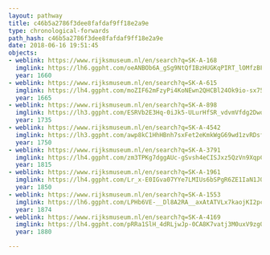 ```yaml
---
layout: pathway
title: c46b5a2786f3dee8fafdaf9ff18e2a9e
type: chronological-forwards
path_hash: c46b5a2786f3dee8fafdaf9ff18e2a9e
date: 2018-06-16 19:51:45
objects:
- weblink: https://www.rijksmuseum.nl/en/search?q=SK-A-168
  imglink: https://lh6.ggpht.com/oeANBOb6A_gSg9NtQfIBzHUGKqPIRT_lOMfzBFTM2E_fBW38d0vyOc7hmcQB0G9cEQ4zXBRXoSvIexbsDIfs-E2b8Cw=s200
  year: 1660
- weblink: https://www.rijksmuseum.nl/en/search?q=SK-A-615
  imglink: https://lh4.ggpht.com/moZIF62mFzyPi4KoNEwn2QHCBl24Ok9io-sx75r5btSSNhethlpPNpMwnenSdbYVVENaqgZIrY5Y4PxPahlQjoLBdQ=s200
  year: 1665
- weblink: https://www.rijksmuseum.nl/en/search?q=SK-A-898
  imglink: https://lh3.ggpht.com/ESRVb2E3Hq-0iJk5-ULurHfSR_vdvmVfdg2Dwoc0aeR05hl7DbLTZQF7QbvI2RnbhO5G90xoMDcUq0wW98VNahzaoTQ=s200
  year: 1735
- weblink: https://www.rijksmuseum.nl/en/search?q=SK-A-4542
  imglink: https://lh3.ggpht.com/awp8kC1HhHBnh7sxFet2eKmkWgG69wd1zvRDsfR0EljFGaICiYgSG6-ihAxjGkroOy55-_gDBD-pB1H8yH2oENKLQTM=s200
  year: 1750
- weblink: https://www.rijksmuseum.nl/en/search?q=SK-A-3791
  imglink: https://lh4.ggpht.com/zm3TPKg7dggAUc-gSvsh4eCISJxz5QzVn9XqpCtpt7PnqTmp-oTpUZWbj9VHSWcNyOOEiuNbGWKLoVd6cmjYRyZ8NqU=s200
  year: 1815
- weblink: https://www.rijksmuseum.nl/en/search?q=SK-A-1961
  imglink: https://lh4.ggpht.com/Lr_x-E0IGva07YYe7LMIUs6bSPgR6ZE1IaN1JOkAgoI7gogaMO_Hd_InDCsybhtS9QEoSZjjhpFKz2PJSYexxrryTw=s200
  year: 1850
- weblink: https://www.rijksmuseum.nl/en/search?q=SK-A-1553
  imglink: https://lh6.ggpht.com/LPHb6VE-__Dl8A2RA__axAtATVLx7kaojKI2pczawv5YOOQmP-uZKNvcfkJal-Afdk9-H_9vbu5Zsi7kH844C_aJAPbC=s200
  year: 1874
- weblink: https://www.rijksmuseum.nl/en/search?q=SK-A-4169
  imglink: https://lh4.ggpht.com/pRRa1SlH_4dRLjwJp-0CA8K7vatj3M0uxV9zgQTwhN1pzwgoUFl6OJY1URCf5eSDhSzq-dIs1fVo1hywMNmiD8QpLA=s200
  year: 1880

---
```

